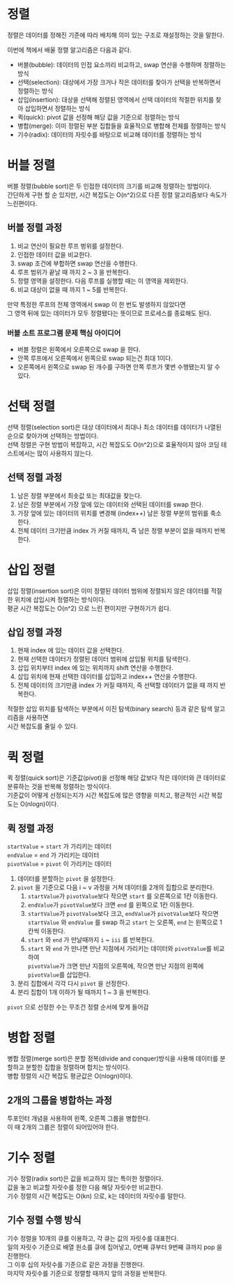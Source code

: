 정렬
===

정렬은 데이터를 정해진 기준에 따라 배치해 의미 있는 구조로 재설정하는 것을 말한다.

이번에 책에서 배울 정렬 알고리즘은 다음과 같다.

- 버블(bubble): 데이터의 인접 요소끼리 비교하고, swap 연산을 수행하며 정렬하는 방식
- 선택(selection): 대상에서 가장 크거나 작은 데이터를 찾아가 선택을 반복하면서 정렬하는 방식
- 삽입(insertion): 대상을 선택해 정렬된 영역에서 선택 데이터의 적절한 위치를 찾아 삽입하면서 정렬하는 방식
- 퀵(quick): pivot 값을 선정해 해당 값을 기준으로 정렬하는 방식
- 병합(merge): 이미 정렬된 부분 집합들을 효율적으로 병합해 전체를 정렬하는 방식
- 기수(radix): 데이터의 자릿수를 바탕으로 비교해 데이터를 정렬하는 방식

# 버블 정렬

버블 정렬(bubble sort)은 두 인접한 데이터의 크기를 비교해 정렬하는 방법이다.  
간단하게 구현 할 순 있지만, 시간 복잡도는 O(n^2)으로 다른 정렬 알고리즘보다 속도가 느린편이다.  

## 버블 정렬 과정

1. 비교 연산이 필요한 루프 벙위를 설정한다.
2. 인접한 데이터 값을 비교한다.
3. swap 조건에 부합하면 swap 연산을 수행한다.
4. 루프 범위가 끝날 때 까지 2 ~ 3 을 반복한다.
5. 정렬 영역을 설정한다. 다음 루프를 실행할 때는 이 영역을 제외한다.
6. 비교 대상이 없을 때 까지 1 ~ 5를 반복한다.

만약 특정한 루프의 전체 영역에서 swap 이 한 번도 발생하지 않았다면  
그 영역 뒤에 있는 데이터가 모두 정렬됐다는 뜻이므로 프로세스를 종료해도 된다.

### 버블 소트 프로그램 문제 핵심 아이디어

- 버블 정렬은 왼쪽에서 오른쪽으로 swap 을 한다.
- 안쪽 루프에서 오른쪽에서 왼쪽으로 swap 되는건 최대 1이다.
- 오른쪽에서 왼쪽으로 swap 된 개수를 구하면 안쪽 루프가 몇번 수행됐는지 알 수 있다.

# 선택 정렬

선택 정렬(selection sort)은 대상 데이터에서 최대나 최소 데이터를 데이터가 나열된 순으로 찾아가며 선택하는 방법이다.  
선택 정렬은 구현 방법이 복잡하고, 시간 복잡도도 O(n^2)으로 효율적이지 않아 코딩 테스트에서는 많이 사용하지 않는다.  

## 선택 정렬 과정

1. 남은 정렬 부분에서 최솟값 또는 최대값을 찾는다.
2. 남은 정렬 부분에서 가장 앞에 있는 데이터와 선택된 데이터를 swap 한다.
3. 가장 앞에 있는 데이터의 위치를 변경해 (index++) 남은 정렬 부분의 범위를 축소한다.
4. 전체 데이터 크기만큼 index 가 커질 때까지, 즉 남은 정렬 부분이 없을 때까지 반복한다.

# 삽입 정렬

삽입 정렬(insertion sort)은 이미 정렬된 데이터 범위에 정렬되지 않은 데이터를 적절한 위치에 삽입시켜 정렬하는 방식이다.  
평균 시간 복잡도는 O(n^2) 으로 느린 편이지만 구현하기가 쉽다.

## 삽입 정렬 과정

1. 현재 index 에 있는 데이터 값을 선택한다.
2. 현재 선택한 데이터가 정렬된 데이터 범위에 삽입될 위치를 탐색한다.
3. 삽입 위치부터 index 에 있는 위치까지 shift 연산을 수행한다.
4. 삽입 위치에 현재 선택한 데이터를 삽입하고 index++ 연산을 수행한다.
5. 전체 데이터의 크기만큼 index 가 커질 때까지, 즉 선택할 데이터가 없을 때 까지 반복한다.

적절한 삽입 위치를 탐색하는 부분에서 이진 탐색(binary search) 등과 같은 탐색 알고리즘을 사용하면  
시간 복잡도를 줄일 수 있다.

# 퀵 정렬

퀵 정렬(quick sort)은 기준값(pivot)을 선정해 해당 값보다 작은 데이터와 큰 데이터로 분류하는 것을 반복해 정렬하는 방식이다.  
기준값이 어떻게 선정되는지가 시간 복잡도에 많은 영향을 미치고, 평균적인 시간 복잡도는 O(nlogn)이다.

## 퀵 정렬 과정

`startValue` = `start` 가 가리키는 데이터  
`endValue` = `end` 가 가리키는 데이터  
`pivotValue` = `pivot` 이 가리키는 데이터  

1. 데이터를 분할하는 `pivot` 을 설정한다.
2. `pivot` 을 기준으로 다음 i ~ v 과정을 거쳐 데이터를 2개의 집합으로 분리한다.
   1. `startValue`가 `pivotValue`보다 작으면 `start` 를 오른쪽으로 1칸 이동한다.
   2. `endValue`가 `pivotValue`보다 크면 `end` 를 왼쪽으로 1칸 이동한다.
   3. `startValue`가 `pivotValue`보다 크고, `endValue`가 `pivotValue`보다 작으면  
      `startValue` 와 `endValue` 를 swap 하고 `start` 는 오른쪽, `end` 는 왼쪽으로 1칸씩 이동한다.
   4. `start` 와 `end` 가 만날때까지 `i` ~ `iii` 를 반복한다.
   5. `start` 와 `end` 가 만나면 만난 지점에서 가리키는 데이터와 `pivotValue`를 비교하여  
      `pivotValue`가 크면 만난 지점의 오른쪽에, 작으면 만난 지점의 왼쪽에 `pivotValue`를 삽입한다.
3. 분리 집합에서 각각 다시 `pivot` 을 선정한다.
4. 분리 집합이 1개 이하가 될 때까지 1 ~ 3 을 반복한다.

`pivot` 으로 선정한 수는 무조건 정렬 순서에 맞게 들어감

# 병합 정렬

병합 정렬(merge sort)은 분할 정복(divide and conquer)방식을 사용해 데이터를 분할하고 분할한 집합을 정렬하며 합치는 방식이다.  
병합 정렬의 시간 복잡도 평균값은 O(nlogn)이다.

## 2개의 그룹을 병합하는 과정

투포인터 개념을 사용하여 왼쪽, 오른쪽 그룹을 병합한다.  
이 때 2개의 그룹은 정렬이 되어있어야 한다.

# 기수 정렬

기수 정렬(radix sort)은 값을 비교하지 않는 특이한 정렬이다.  
값을 놓고 비교할 자릿수를 정한 다음 해당 자릿수만 비교한다.  
기수 정렬의 시간 복잡도는 O(kn) 으로, k는 데이터의 자릿수를 말한다.

## 기수 정렬 수행 방식

기수 정렬을 10개의 큐를 이용하고, 각 큐는 값의 자릿수를 대표한다.  
일의 자릿수 기준으로 배열 원소를 큐에 집어넣고, 0번째 큐부터 9번째 큐까지 pop 을 진행한다.  
그 이후 십의 자릿수를 기준으로 같은 과정을 진행한다.  
마지막 자릿수를 기준으로 정렬할 때까지 앞의 과정을 반복한다.  
